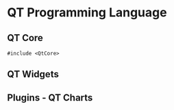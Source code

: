 QT Programming Language
===

## QT Core

```
#include <QtCore>
```

## QT Widgets

## Plugins - QT Charts
